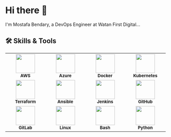 # Hi there 👋
I'm Mostafa Bendary, a DevOps Engineer at Watan First Digital...




## 🛠️ Skills & Tools

<div align="center">

<table>
  <tr>
    <td align="center" width="120">
      <img src="https://skillicons.dev/icons?i=aws" width="60" /><br><sub><b>AWS</b></sub>
    </td>
    <td align="center" width="120">
      <img src="https://skillicons.dev/icons?i=azure" width="60" /><br><sub><b>Azure</b></sub>
    </td>
    <td align="center" width="120">
      <img src="https://skillicons.dev/icons?i=docker" width="60" /><br><sub><b>Docker</b></sub>
    </td>
    <td align="center" width="120">
      <img src="https://skillicons.dev/icons?i=kubernetes" width="60" /><br><sub><b>Kubernetes</b></sub>
    </td>
  </tr>
  <tr>
    <td align="center" width="120">
      <img src="https://skillicons.dev/icons?i=terraform" width="60" /><br><sub><b>Terraform</b></sub>
    </td>
    <td align="center" width="120">
      <img src="https://skillicons.dev/icons?i=ansible" width="60" /><br><sub><b>Ansible</b></sub>
    </td>
    <td align="center" width="120">
      <img src="https://skillicons.dev/icons?i=jenkins" width="60" /><br><sub><b>Jenkins</b></sub>
    </td>
    <td align="center" width="120">
      <img src="https://skillicons.dev/icons?i=github" width="60" /><br><sub><b>GitHub</b></sub>
    </td>
  </tr>
  <tr>
    <td align="center" width="120">
      <img src="https://skillicons.dev/icons?i=gitlab" width="60" /><br><sub><b>GitLab</b></sub>
    </td>
    <td align="center" width="120">
      <img src="https://skillicons.dev/icons?i=linux" width="60" /><br><sub><b>Linux</b></sub>
    </td>
    <td align="center" width="120">
      <img src="https://skillicons.dev/icons?i=bash" width="60" /><br><sub><b>Bash</b></sub>
    </td>
    <td align="center" width="120">
      <img src="https://skillicons.dev/icons?i=python" width="60" /><br><sub><b>Python</b></sub>
    </td>
  </tr>
</table>

</div>

